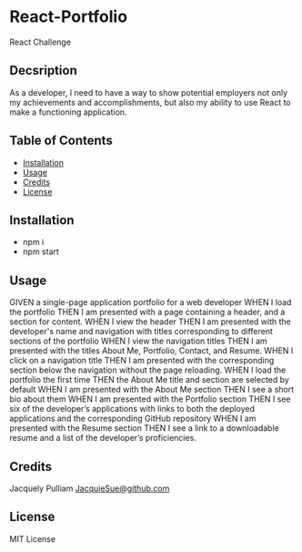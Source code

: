 # React-Portfolio
React Challenge

## Decsription

As a developer, I need to have a way to show  potential employers not only my achievements and accomplishments,  but also my ability to use React to make a functioning application.

## Table of Contents

- [Installation](#installation)
- [Usage](#usage)
- [Credits](#credits)
- [License](#license)

## Installation
 * npm i
 * npm start

## Usage
GIVEN a single-page application portfolio for a web developer
WHEN I load the portfolio
THEN I am presented with a page containing a header, and a section for content.
WHEN I view the header
THEN I am presented with the developer's name and navigation with titles corresponding to different sections of the portfolio
WHEN I view the navigation titles
THEN I am presented with the titles About Me, Portfolio, Contact, and Resume.
WHEN I click on a navigation title
THEN I am presented with the corresponding section below the navigation without the page reloading.
WHEN I load the portfolio the first time
THEN the About Me title and section are selected by default
WHEN I am presented with the About Me section
THEN I see a short bio about them
WHEN I am presented with the Portfolio section THEN I see six of the developer’s applications with links to both the deployed applications and the corresponding GitHub repository
WHEN I am presented with the Resume section
THEN I see a link to a downloadable resume and a list of the developer’s proficiencies.
<!-- WHEN I am presented with the Contact section
THEN I see a contact form with fields for a name, an email address, and a message
WHEN I move my cursor out of one of the form fields without entering text
THEN I receive a notification that this field is required
WHEN I enter text into the email address field
THEN I receive a notification if I have entered an invalid email address -->

## Credits

Jacquely Pulliam
[JacquieSue@github.com](JacquieSue@github.com)

## License

MIT License